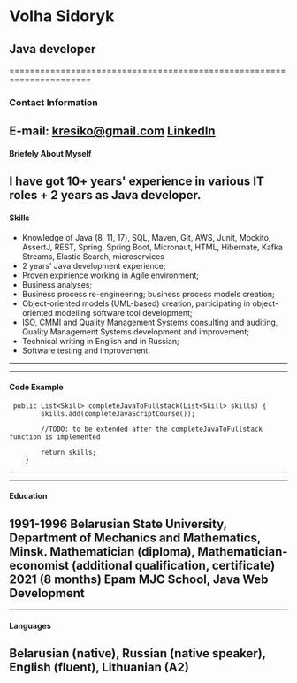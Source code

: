 # Volha Sidoryk

## Java developer
======================================================================
### Contact Information


E-mail:  kresiko@gmail.com
[LinkedIn](https://www.linkedin.com/in/volha-sidoryk-18a26a90/)
----------------------------------------------------------------------
#### Briefely About Myself


I have got 10+ years' experience in various IT roles  + 2 years as Java developer.
----------------------------------------------------------------------
#### Skills


* Knowledge of Java (8, 11, 17), SQL, Maven, Git, AWS, Junit, Mockito, AssertJ, REST, Spring, Spring Boot, Micronaut, HTML, Hibernate, Kafka Streams, Elastic Search, microservices
* 2 years’ Java development experience;
* Proven expirience working in Agile environment;
* Business analyses;
* Business process re-engineering; business process models creation;
* Object-oriented models (UML-based) creation, participating in object-oriented modelling software tool development;
* ISO, CMMI and Quality Management Systems consulting and auditing, Quality Management Systems development and improvement;
* Technical writing in English and in Russian;
* Software testing and improvement.
-------------------------------------------------------------------------



------------------------------------------------------------------------

#### Code Example



```
 public List<Skill> completeJavaToFullstack(List<Skill> skills) {
        skills.add(completeJavaScriptCourse());

        //TODO: to be extended after the completeJavaToFullstack function is implemented

        return skills;
    }
```
--------------------------------------------------------------------------



-------------------------------------------------------------------------
#### Education



1991-1996 Belarusian State University, Department of Mechanics and Mathematics, Minsk. Mathematician (diploma), Mathematician-economist (additional qualification, certificate) 
2021 (8 months) Epam MJC School, Java Web Development
-------------------------------------------------------------------------


-------------------------------------------------------------------------
#### Languages


Belarusian (native), Russian (native speaker), English (fluent), Lithuanian (A2)
--------------------------------------------------------------------------
